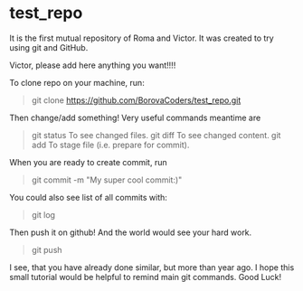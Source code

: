 # test_repo
It is the first mutual repository of Roma and Victor.
It was created to try using git and GitHub.

Victor, please add here anything you want!!!!

To clone repo on your machine, run:
> git clone https://github.com/BorovaCoders/test_repo.git

Then change/add something!
Very useful commands meantime are
> git status
To see changed files.
> git diff
To see changed content.
> git add <file>
To stage file (i.e. prepare for commit).

When you are ready to create commit, run
> git commit -m "My super cool commit:)"

You could also see list of all commits with:
> git log

Then push it on github! And the world would see your hard work.
> git push

I see, that you have already done similar, but more than year ago.
I hope this small tutorial would be helpful to remind main git commands.
Good Luck!
